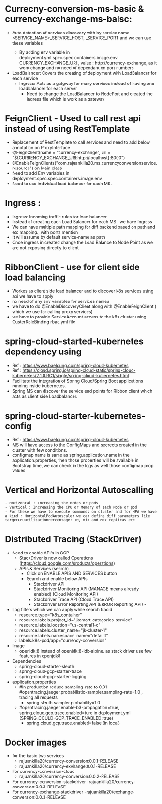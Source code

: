 # Currecny-conversion-ms-basic & currency-exchange-ms-baisc:

- Auto detection of services discovory with by service name <SERVICE_NAME>_SERVICE_HOST, <SERVICE-NAME>_SERVICE_PORT and we can use these variables 
  - By adding env variable in deployment.yml.spec.spec.containers.image.env: CURRENCY_EXCHANGE_URI , value : http://currency-exchange, as it wont change and no need of dependant on port numbers
- LoadBalancer: Covers the creating of deployment with LoadBalancer for each service 
  - Ingress: Acts as a gatgway for many services instead of having one loadbalancer for each server 
    -  Need to change the LoadBalancer to NodePort and created the ingress file which is work as a gateway
# FeignClient - Used to call rest api instead of using RestTemplate 
  - Replacement of RestTemplate to call services and need to add below annotation on ProxyInterface
  -  @FeignClient(name = "currency-exchange", url = "${CURRENCY_EXCHANGE_URI:http://localhost}:8000")
  - @EnableFeignClients("com.rajuankilla20.ms.currencyconversionservice.resource") on Main class
  - Need to add Env variables in deployment.spec.spec.containers.image.env
  - Need to use individual load balancer for each MS.
# Ingress :
   - Ingress: Incoming traffic rules for load balancer 
   - Instead of creating each Load Balancer for each MS , we have Ingress 
   -	We can have multiple path mapping for diff backend based on path and etc mapping., with ports mention 
   -	It will assume by default service-name as path 
   -	Once ingress in created change the Load Balance to Node Point as we are not exposing directly to client
# RibbonClient - use for client side load balancing  
  - Workes as client side load balancer and to discover k8s services using api we have to apply 
  - no need of any env variables for services names
  - we have to do @EnableDiscoveryClient along with @EnableFeignClient ( which we use for calling proxy services)
  - we have to provide ServiceAccount access to the k8s cluster using CusterRoleBinding rbac.yml file
# spring-cloud-started-kubernetes dependency using 
   - Ref : https://www.baeldung.com/spring-cloud-kubernetes
   - Ref : https://cloud.spring.io/spring-cloud-static/spring-cloud-kubernetes/2.1.0.RC1/single/spring-cloud-kubernetes.html
   - Facilitate the integration of Spring Cloud/Spring Boot applications running inside Kubernetes.
   - Spring MS can discover the service end points for Ribbon client which acts as client side Loadbalancer.
# spring-cloud-starter-kubernetes-config   
   - Ref : https://www.baeldung.com/spring-cloud-kubernetes
   - MS will have access  to the ConfigMaps and secrects created in the cluster with few conditions.
   - configmap name is same as spring.application.name in the application.properties, then those properties will be available in Bootstrap time, we can check in the logs as well those configmap prop values
# Vertical and Horizontal Autoscalling 
    - Horizontal : Increasing the nodes or pods 
    - Vertical : Increasing the CPU or Memory of each Node or pod
    - For these we have to execute commonds on cluster and for HPA we have a kind : HorizontalPodAutoscaler we can define diff parameters like targetCPUUtilizationPercentage: 10, min and Max replicas etc
# Distributed Tracing (StackDriver)
   - Need to enable API's in GCP
      - StackDriver is now called Operations (https://cloud.google.com/products/operations)
      - APIs & Services (search)
        - Click on ENABLE APIS AND SERVICES button
        - Search and enable below APIs
          - Stackdriver API 
          - Stackdriver Monitoring API (MANAGE means already enabled) (Cloud Monitoring API)
          - Stackdriver Trace API (Cloud Trace API)
          - Stackdriver Error Reporting API  (ERROR Reporting API)       - 
   - Log filters which we can apply while search tracid 
     - resource.type="k8s_container"
     - resource.labels.project_id="jkomart-categories-service"
     - resource.labels.location="us-central1-c" 
     - resource.labels.cluster_name="jk-cluster-1"
     - resource.labels.namespace_name="default"
     - labels.k8s-pod/app="currency-conversion"
   - Image
      - openjdk:8 instead of openjdk:8-jdk-alpine, as stack driver use few features in openjdk8
   - Dependencies 
      - spring-cloud-starter-sleuth
      - spring-cloud-gcp-starter-trace
      - spring-cloud-gcp-starter-logging   
   - application.properties
      - #In production reduce sampling-rate to 0.01
        #opentracing.jaeger.probabilistic-sampler.sampling-rate=1.0 , tracing all requests 
        - spring.sleuth.sampler.probability=1.0
      - #opentracing.jaeger.enable-b3-propagation=true, spring.cloud.gcp.trace.enabled=ture in deployment.yml (SPRING_COULD-GCP_TRACE_ENABLED: true)
        - spring.cloud.gcp.trace.enabled=false (in local)
  
# Docker images 
  - for the basic two services 
    - rajuankilla20/currency-conversion:0.0.1-RELEASE
    - rajuankilla20/currency-exvhange:0.0.1-RELEASE
  - For currency-conversion-cloud
    - rajuankilla20/currency-conversion:0.0.2-RELEASE
  - For currency-conversion-stackdriver
    -rajuankilla20/currency-conversion:0.0.3-RELEASE
  - For currency-exchange-stackdriver
    -rajuankilla20/exchange-conversion:0.0.3-RELEASE


